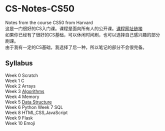 # CS-Notes-CS50
Notes from the course CS50 from Harvard  
这是一门很好的CS入门课。课程是面向所有人的公开课。[课程网址链接](https://cs50.harvard.edu/x/2022)  
如果你已经有了很好的CS基础，可以休闲时间刷，也可以选择自己感兴趣的部分刷课。  
由于我有一定的CS基础，我选择了后一种，所以笔记的部分不会很完备。 

## Syllabus  
Week 0 Scratch  
Week 1 C  
Week 2 Arrays  
Week 3 [Algorithms](https://github.com/Beckhol/CS-Notes-CS50/blob/main/Week%203%20-%20Algorithms/Notes.md)  
Week 4 Memory  
Week 5 [Data Structure](https://github.com/Beckhol/CS-Notes-CS50/blob/main/Week%205%20-%20Data%20Structure/Notes-DataStructure.md)  
Week 6 Python
Week 7 SQL  
Week 8 HTML,CSS,JavaScript  
Week 9 Flask  
Week 10 Emoji  
